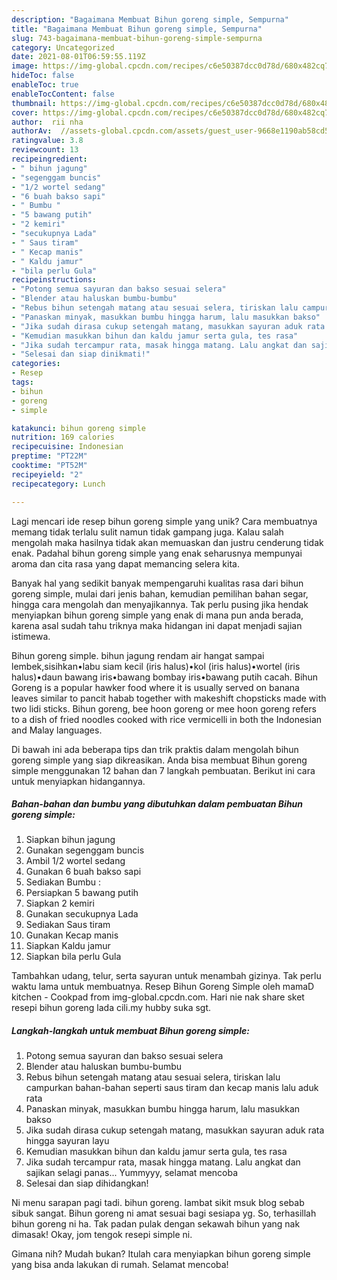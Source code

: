 ```yaml
---
description: "Bagaimana Membuat Bihun goreng simple, Sempurna"
title: "Bagaimana Membuat Bihun goreng simple, Sempurna"
slug: 743-bagaimana-membuat-bihun-goreng-simple-sempurna
category: Uncategorized
date: 2021-08-01T06:59:55.119Z
image: https://img-global.cpcdn.com/recipes/c6e50387dcc0d78d/680x482cq70/bihun-goreng-simple-foto-resep-utama.jpg
hideToc: false
enableToc: true
enableTocContent: false
thumbnail: https://img-global.cpcdn.com/recipes/c6e50387dcc0d78d/680x482cq70/bihun-goreng-simple-foto-resep-utama.jpg
cover: https://img-global.cpcdn.com/recipes/c6e50387dcc0d78d/680x482cq70/bihun-goreng-simple-foto-resep-utama.jpg
author:  rii nha
authorAv:  //assets-global.cpcdn.com/assets/guest_user-9668e1190ab58cd58d666d5934e79c79da2e02f4421a6ed9abc4b163da97d6e7.png
ratingvalue: 3.8
reviewcount: 13
recipeingredient:
- " bihun jagung"
- "segenggam buncis"
- "1/2 wortel sedang"
- "6 buah bakso sapi"
- " Bumbu "
- "5 bawang putih"
- "2 kemiri"
- "secukupnya Lada"
- " Saus tiram"
- " Kecap manis"
- " Kaldu jamur"
- "bila perlu Gula"
recipeinstructions:
- "Potong semua sayuran dan bakso sesuai selera"
- "Blender atau haluskan bumbu-bumbu"
- "Rebus bihun setengah matang atau sesuai selera, tiriskan lalu campurkan bahan-bahan seperti saus tiram dan kecap manis lalu aduk rata"
- "Panaskan minyak, masukkan bumbu hingga harum, lalu masukkan bakso"
- "Jika sudah dirasa cukup setengah matang, masukkan sayuran aduk rata hingga sayuran layu"
- "Kemudian masukkan bihun dan kaldu jamur serta gula, tes rasa"
- "Jika sudah tercampur rata, masak hingga matang. Lalu angkat dan sajikan selagi panas... Yummyyy, selamat mencoba"
- "Selesai dan siap dinikmati!"
categories:
- Resep
tags:
- bihun
- goreng
- simple

katakunci: bihun goreng simple 
nutrition: 169 calories
recipecuisine: Indonesian
preptime: "PT22M"
cooktime: "PT52M"
recipeyield: "2"
recipecategory: Lunch

---
```



Lagi mencari ide resep bihun goreng simple yang unik? Cara membuatnya memang tidak terlalu sulit namun tidak gampang juga. Kalau salah mengolah maka hasilnya tidak akan memuaskan dan justru cenderung tidak enak. Padahal bihun goreng simple yang enak seharusnya mempunyai aroma dan cita rasa yang dapat memancing selera kita.


Banyak hal yang sedikit banyak mempengaruhi kualitas rasa dari bihun goreng simple, mulai dari jenis bahan, kemudian pemilihan bahan segar, hingga cara mengolah dan menyajikannya. Tak perlu pusing jika hendak menyiapkan bihun goreng simple yang enak di mana pun anda berada, karena asal sudah tahu triknya maka hidangan ini dapat menjadi sajian istimewa.

Bihun goreng simple. bihun jagung rendam air hangat sampai lembek,sisihkan•labu siam kecil (iris halus)•kol (iris halus)•wortel (iris halus)•daun bawang iris•bawang bombay iris•bawang putih cacah. Bihun Goreng is a popular hawker food where it is usually served on banana leaves similar to pancit habab together with makeshift chopsticks made with two lidi sticks. Bihun goreng, bee hoon goreng or mee hoon goreng refers to a dish of fried noodles cooked with rice vermicelli in both the Indonesian and Malay languages.


Di bawah ini ada beberapa tips dan trik praktis dalam mengolah bihun goreng simple yang siap dikreasikan. Anda bisa membuat Bihun goreng simple menggunakan 12 bahan dan 7 langkah pembuatan. Berikut ini cara untuk menyiapkan hidangannya.

<!--inarticleads1-->

##### Bahan-bahan dan bumbu yang dibutuhkan dalam pembuatan Bihun goreng simple:

1. Siapkan  bihun jagung
1. Gunakan segenggam buncis
1. Ambil 1/2 wortel sedang
1. Gunakan 6 buah bakso sapi
1. Sediakan  Bumbu :
1. Persiapkan 5 bawang putih
1. Siapkan 2 kemiri
1. Gunakan secukupnya Lada
1. Sediakan  Saus tiram
1. Gunakan  Kecap manis
1. Siapkan  Kaldu jamur
1. Siapkan bila perlu Gula


Tambahkan udang, telur, serta sayuran untuk menambah gizinya. Tak perlu waktu lama untuk membuatnya. Resep Bihun Goreng Simple oleh mamaD kitchen - Cookpad from img-global.cpcdn.com. Hari nie nak share sket resepi bihun goreng lada cili.my hubby suka sgt. 

<!--inarticleads2-->

##### Langkah-langkah untuk membuat Bihun goreng simple:

1. Potong semua sayuran dan bakso sesuai selera
1. Blender atau haluskan bumbu-bumbu
1. Rebus bihun setengah matang atau sesuai selera, tiriskan lalu campurkan bahan-bahan seperti saus tiram dan kecap manis lalu aduk rata
1. Panaskan minyak, masukkan bumbu hingga harum, lalu masukkan bakso
1. Jika sudah dirasa cukup setengah matang, masukkan sayuran aduk rata hingga sayuran layu
1. Kemudian masukkan bihun dan kaldu jamur serta gula, tes rasa
1. Jika sudah tercampur rata, masak hingga matang. Lalu angkat dan sajikan selagi panas... Yummyyy, selamat mencoba
1. Selesai dan siap dihidangkan!

Ni menu sarapan pagi tadi. bihun goreng. lambat sikit msuk blog sebab sibuk sangat. Bihun goreng ni amat sesuai bagi sesiapa yg. So, terhasillah bihun goreng ni ha. Tak padan pulak dengan sekawah bihun yang nak dimasak! Okay, jom tengok resepi simple ni. 

Gimana nih? Mudah bukan? Itulah cara menyiapkan bihun goreng simple yang bisa anda lakukan di rumah. Selamat mencoba!
